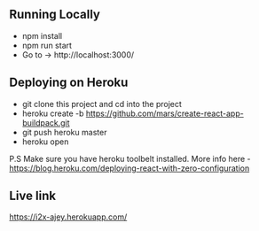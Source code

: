 ## Running Locally

- npm install
- npm run start
- Go to -> http://localhost:3000/

## Deploying on Heroku
- git clone this project and cd into the project
- heroku create -b https://github.com/mars/create-react-app-buildpack.git
- git push heroku master 
- heroku open

P.S Make sure you have heroku toolbelt installed. More info here - https://blog.heroku.com/deploying-react-with-zero-configuration

## Live link
https://i2x-ajey.herokuapp.com/
